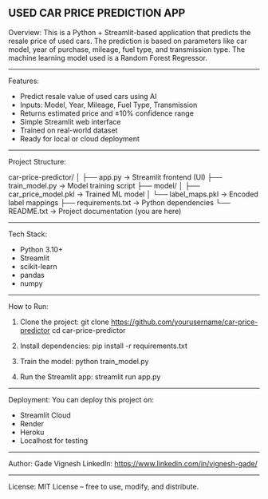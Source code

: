 ## USED CAR PRICE PREDICTION APP

Overview:
This is a Python + Streamlit-based application that predicts the resale price of used cars.
The prediction is based on parameters like car model, year of purchase, mileage, fuel type, and transmission type.
The machine learning model used is a Random Forest Regressor.

---

Features:

- Predict resale value of used cars using AI
- Inputs: Model, Year, Mileage, Fuel Type, Transmission
- Returns estimated price and ±10% confidence range
- Simple Streamlit web interface
- Trained on real-world dataset
- Ready for local or cloud deployment

---

Project Structure:

car-price-predictor/
│
├── app.py -> Streamlit frontend (UI)
├── train_model.py -> Model training script
├── model/
│ ├── car_price_model.pkl -> Trained ML model
│ └── label_maps.pkl -> Encoded label mappings
├── requirements.txt -> Python dependencies
└── README.txt -> Project documentation (you are here)

---

Tech Stack:

- Python 3.10+
- Streamlit
- scikit-learn
- pandas
- numpy

---

How to Run:

1. Clone the project:
   git clone https://github.com/yourusername/car-price-predictor
   cd car-price-predictor

2. Install dependencies:
   pip install -r requirements.txt

3. Train the model:
   python train_model.py

4. Run the Streamlit app:
   streamlit run app.py

---

Deployment:
You can deploy this project on:

- Streamlit Cloud
- Render
- Heroku
- Localhost for testing

---

Author:
Gade Vignesh
LinkedIn: https://www.linkedin.com/in/vignesh-gade/

---

License:
MIT License – free to use, modify, and distribute.
